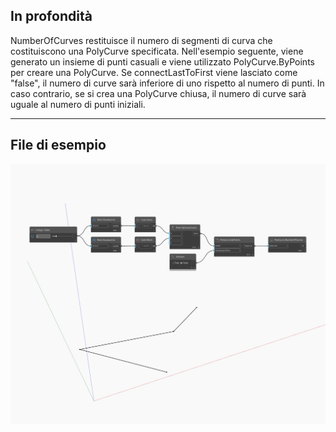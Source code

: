 ## In profondità
NumberOfCurves restituisce il numero di segmenti di curva che costituiscono una PolyCurve specificata. Nell'esempio seguente, viene generato un insieme di punti casuali e viene utilizzato PolyCurve.ByPoints per creare una PolyCurve. Se connectLastToFirst viene lasciato come "false", il numero di curve sarà inferiore di uno rispetto al numero di punti. In caso contrario, se si crea una PolyCurve chiusa, il numero di curve sarà uguale al numero di punti iniziali.
___
## File di esempio

![NumberOfCurves](./Autodesk.DesignScript.Geometry.PolyCurve.NumberOfCurves_img.jpg)

